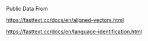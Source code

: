Public Data From

https://fasttext.cc/docs/en/aligned-vectors.html

https://fasttext.cc/docs/en/language-identification.html

